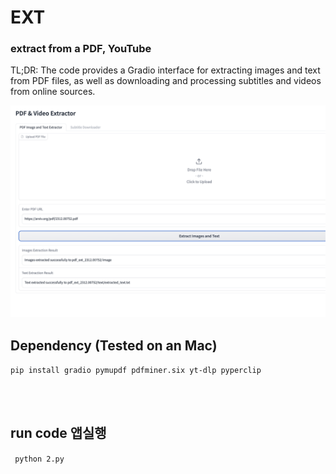 # EXT

### extract from a PDF, YouTube

TL;DR: The code provides a Gradio interface for extracting images and text from PDF files, as well as downloading and processing subtitles and videos from online sources. 


![Image](https://github.com/leeseomin/EXT/blob/main/pic/3.png)




## Dependency (Tested on an Mac) 


```pip install gradio pymupdf pdfminer.six yt-dlp pyperclip```


<br>
<br>


## run code 앱실행  

``` python 2.py```


 <br/>


 <br/>



